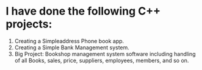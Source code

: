 # I have done the following C++ projects:
1. Creating a Simpleaddress Phone book app.
2. Creating a Simple Bank Management system.
3. Big Project: Bookshop management system software including handling of all Books, sales, price, suppliers, employees, members, and so on.
